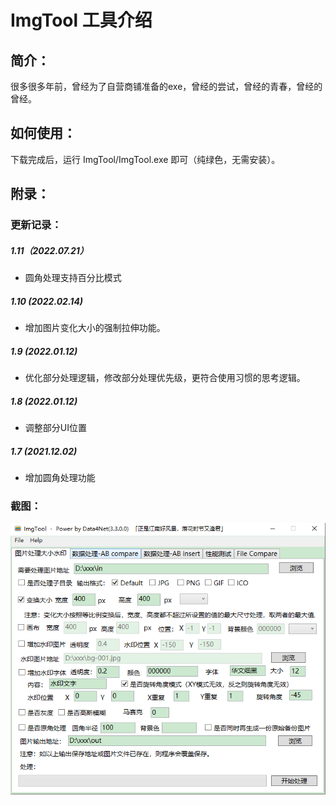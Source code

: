 # ImgTool 工具介绍

## 简介：

很多很多年前，曾经为了自营商铺准备的exe，曾经的尝试，曾经的青春，曾经的曾经。

## 如何使用：
下载完成后，运行 ImgTool/ImgTool.exe 即可（纯绿色，无需安装）。

## 附录：

### 更新记录：

##### 1.11（2022.07.21）
* 圆角处理支持百分比模式

##### 1.10 (2022.02.14)
* 增加图片变化大小的强制拉伸功能。

##### 1.9 (2022.01.12)
* 优化部分处理逻辑，修改部分处理优先级，更符合使用习惯的思考逻辑。

##### 1.8 (2022.01.12)
* 调整部分UI位置

##### 1.7 (2021.12.02)
* 增加圆角处理功能

### 截图：
![doc_image](images/doc_img01.png)
